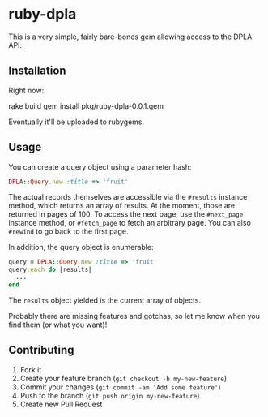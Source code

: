 # ruby-dpla

This is a very simple, fairly bare-bones gem allowing access to the DPLA API.

## Installation

Right now:

rake build
gem install pkg/ruby-dpla-0.0.1.gem

Eventually it'll be uploaded to rubygems.

## Usage

You can create a query object using a parameter hash:

```ruby
DPLA::Query.new :title => 'fruit'
```

The actual records themselves are accessible via the `#results` instance method, which returns an array of results. At the moment, those are returned in pages of 100. To access the next page, use the `#next_page` instance method, or `#fetch_page` to fetch an arbitrary page. You can also `#rewind` to go back to the first page.

In addition, the query object is enumerable:

```ruby
query = DPLA::Query.new :title => 'fruit'
query.each do |results|
  ...
end
```

The `results` object yielded is the current array of objects.

Probably there are missing features and gotchas, so let me know when you find them (or what you want)!

## Contributing

1. Fork it
2. Create your feature branch (`git checkout -b my-new-feature`)
3. Commit your changes (`git commit -am 'Add some feature'`)
4. Push to the branch (`git push origin my-new-feature`)
5. Create new Pull Request
